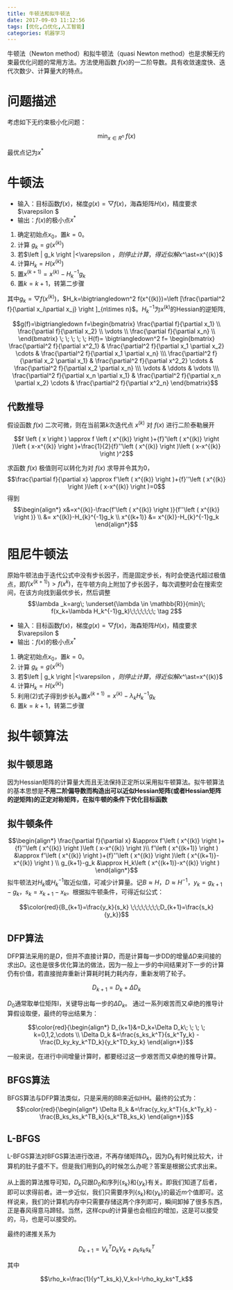 ```yaml
---
title: 牛顿法和拟牛顿法
date: 2017-09-03 11:12:56
tags: [优化,凸优化,人工智能]
categories: 机器学习
---
```

牛顿法（Newton method）和拟牛顿法（quasi Newton method）也是求解无约束最优化问题的常用方法。方法使用函数 $f(x)$的一二阶导数。具有收敛速度快、迭代次数少、计算量大的特点。
# 问题描述

考虑如下无约束极小化问题：



$$\min_{x\in R^n} \; f(x)$$

最优点记为$x^\ast$

# 牛顿法
- 输入：目标函数$f(x)$，梯度$g(x)=\bigtriangledown f(x)$，海森矩阵$H(x)$，精度要求$\varepsilon $
- 输出：$f(x)$的极小点$x^\ast$
 1. 确定初始点$x_0$，置$k=0$。
 1. 计算 $g_k=g(x^{(k)})$
 1. 若$\left \| g_k \right \|<\varepsilon $，则停止计算，得近似解$x^\ast=x^{(k)}$
 1. 计算$H_k=H(x^{(k)})$
 1. 置$x^{(k+1)}=x^{(k)}-H_k^{-1}g_k$
 1. 置$k=k+1$，转第二步骤

其中$g_k=\bigtriangledown f(x^{(k)})$，$H_k=\bigtriangledown^2 f(x^{(k)})=\left [\frac{\partial^2 f}{\partial x_i\partial x_j} \right ]_{n\times n}$。$H_{k}^{-1}$为$x^{(k)}$的Hessian的逆矩阵,

$$g(f)=\bigtriangledown f=\begin{bmatrix}
\frac{\partial f}{\partial x_1} \\
\frac{\partial f}{\partial x_2} \\
\vdots \\
\frac{\partial f}{\partial x_n} \\
\end{bmatrix}
\; \; \; \; \;
H(f)= \bigtriangledown^2 f=
\begin{bmatrix}
\frac{\partial^2 f}{\partial x^2_1} & \frac{\partial^2 f}{\partial x_1 \partial x_2} \cdots & \frac{\partial^2 f}{\partial x_1 \partial x_n} \\\
\frac{\partial^2 f}{\partial x_2 \partial x_1} & \frac{\partial^2 f}{\partial x^2_2} \cdots & \frac{\partial^2 f}{\partial x_2 \partial x_n} \\\
\vdots & \ddots & \vdots \\\
\frac{\partial^2 f}{\partial x_n \partial x_1} & \frac{\partial^2 f}{\partial x_n \partial x_2} \cdots & \frac{\partial^2 f}{\partial x^2_n}
\end{bmatrix}$$


## 代数推导
假设函数 $f(x)$ 二次可微，则在当前第$k$次迭代点 $x^{(k)}$ 对 $f(x)$ 进行二阶泰勒展开

$$f \left ( x \right ) \approx f \left ( x^{(k)} \right )+{f}'\left ( x^{(k)} \right )\left ( x-x^{(k)} \right )+\frac{1}{2}{f}''\left ( x^{(k)} \right )\left ( x-x^{(k)} \right )^2$$

求函数 $f(x)$ 极值则可以转化为对 $f(x)$ 求导并令其为0，
$$\frac{\partial f}{\partial x} \approx  f'\left ( x^{(k)} \right )+{f}''\left ( x^{(k)} \right )\left ( x-x^{(k)} \right )=0$$
得到
$$\begin{align*}
x&=x^{(k)}-\frac{f'\left ( x^{(k)} \right )}{f''\left ( x^{(k)} \right )} \\
 &= x^{(k)}-H_{k}^{-1}g_k  \\
x^{(k+1)} &= x^{(k)}-H_{k}^{-1}g_k
\end{align*}$$

# 阻尼牛顿法
原始牛顿法由于迭代公式中没有步长因子，而是固定步长，有时会使迭代超过极值点，即$f(x^{(k+1)})>f(x^k)$，在牛顿方向上附加了步长因子，每次调整时会在搜索空间，在该方向找到最优步长，然后调整
$$\lambda _k=arg\; \underset{\lambda \in \mathbb{R}}{min}\; f(x_k+\lambda H_k^{-1}g_k)\;\;\;\;\;\;\; \tag 2$$
- 输入：目标函数$f(x)$，梯度$g(x)=\bigtriangledown f(x)$，海森矩阵$H(x)$，精度要求$\varepsilon $
- 输出：$f(x)$的极小点$x^\ast$
 1. 确定初始点$x_0$，置$k=0$。
 1. 计算 $g_k=g(x^{(k)})$
 1. 若$\left \| g_k \right \|<\varepsilon $，则停止计算，得近似解$x^\ast=x^{(k)}$
 1. 计算$H_k=H(x^{(k)})$
 1. 利用$(2)$式子得到步长$\lambda_k$置$x^{(k+1)}=x^{(k)}-\lambda_k H_k^{-1}g_k$
 1. 置$k=k+1$，转第二步骤



 # 拟牛顿算法
 ## 拟牛顿思路
 因为Hessian矩阵的计算量大而且无法保持正定所以采用拟牛顿算法。拟牛顿算法的基本思想是**不用二阶偏导数而构造出可以近似Hessian矩阵(或者Hessian矩阵的逆矩阵)的正定对称矩阵，在拟牛顿的条件下优化目标函数**
 ## 拟牛顿条件
 $$\begin{align*}
 \frac{\partial f}{\partial x} &\approx f'\left ( x^{(k)} \right )+{f}''\left ( x^{(k)} \right )\left ( x-x^{(k)} \right )\\
 f'\left ( x^{(k+1)} \right ) &\approx f'\left ( x^{(k)} \right )+{f}''\left ( x^{(k)} \right )\left ( x^{(k+1)}-x^{(k)} \right ) \\
 g_{k+1}-g_k &\approx H_k\left ( x^{(k+1)}-x^{(k)} \right )
 \end{align*}$$
 拟牛顿法对$H_k$或$H_k^{-1}$取近似值，可减少计算量。记$B\approx H$，$D\approx H^{-1}$，$y_k=g_{k+1}-g_k$，$s_k=x_{k+1}-x_k$。根据拟牛顿条件，可得近似公式：

 $$\color{red}{B_{k+1}=\frac{y_k}{s_k}   \;\;\;\;\;\;\;\;D_{k+1}=\frac{s_k}{y_k}}$$

 ## DFP算法
DFP算法采用的是$D$，但并不直接计算$D$，而是计算每一步DD的增量$ΔD$来间接的求出$D$。这也是很多优化算法的做法，因为一般上一步的中间结果对下一步的计算仍有价值，若直接抛弃重新计算耗时耗力耗内存，重新发明了轮子。

$$D_{k+1}=D_k+\Delta D_k$$

$D_0$通常取单位矩阵I，关键导出每一步的$ΔD_k$。
通过一系列艰苦而又卓绝的推导计算假设取便，最终的导出结果为：

$$\color{red}{\begin{align*}
D_{k+1}&=D_k+\Delta D_k\; \; \; \; k=0,1,2,\cdots \\
\Delta D_k &=\frac{s_ks_k^T}{s_k^Ty_k} -\frac{D_ky_ky_k^TD_k}{y_k^TD_ky_k}
\end{align*}}$$

一般来说，在进行中间增量计算时，都要经过这一步艰苦而又卓绝的推导计算。
## BFGS算法
BFGS算法与DFP算法类似，只是采用的BB来近似HH。最终的公式为：
$$\color{red}{\begin{align*}
\Delta B_k &=\frac{y_ky_k^T}{s_k^Ty_k} -\frac{B_ks_ks_k^TB_k}{s_k^TB_ks_k}
\end{align*}}$$

## L-BFGS
L-BFGS算法对BFGS算法进行改进，不再存储矩阵$D_k$，因为$D_k$有时候比较大，计算机的肚子盛不下。但是我们用到$D_k$的时候怎么办呢？答案是根据公式求出来。

从上面的算法推导可知，$D_k$只跟$D_0$和序列$\{s_k\}$和$\{y_k\}$有关。即我们知道了后者，即可以求得前者。进一步近似，我们只需要序列$\{s_k\}$和$\{y_k\}$的最近$m$个值即可。这样说来，我们的计算机内存中只需要存储这两个序列即可，瞬间卸掉了很多东西，正是春风得意马蹄轻。当然，这样cpu的计算量也会相应的增加，这是可以接受的，马，也是可以接受的。

最终的递推关系为

$$D_{k+1}=V^T_kD_kV_k+\rho_k s_ks^T_k$$


其中


$$\rho_k=\frac{1}{y^T_ks_k},V_k=I-\rho_ky_ks^T_k$$

